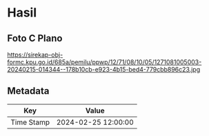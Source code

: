 # Hasil

## Foto C Plano

https://sirekap-obj-formc.kpu.go.id/685a/pemilu/ppwp/12/71/08/10/05/1271081005003-20240215-014344--178b10cb-e923-4b15-bed4-779cbb896c23.jpg


## Metadata

| Key        | Value               |
| ---------- | ------------------- |
| Time Stamp | 2024-02-25 12:00:00 |



